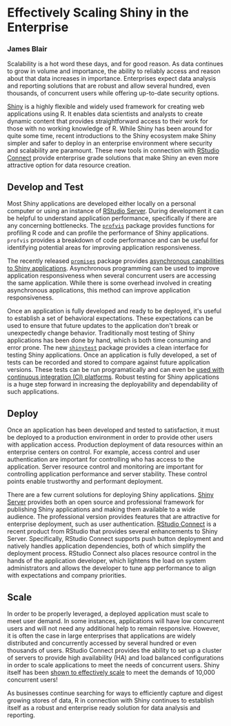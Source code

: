 # Effectively Scaling Shiny in the Enterprise
### James Blair

Scalability is a hot word these days, and for good reason. As data continues to grow in volume and importance, the ability to reliably access and reason about that data increases in importance. Enterprises expect data analysis and reporting solutions that are robust and allow several hundred, even thousands, of concurrent users while offering up-to-date security options.

[Shiny](http://shiny.rstudio.com/) is a highly flexible and widely used framework for creating web applications using R. It enables data scientists and analysts to create dynamic content that provides straightforward access to their work for those with no working knowledge of R. While Shiny has been around for quite some time, recent introductions to the Shiny ecosystem make Shiny simpler and safer to deploy in an enterprise environment where security and scalability are paramount. These new tools in connection with [RStudio Connect](https://www.rstudio.com/products/connect/) provide enterprise grade solutions that make Shiny an even more attractive option for data resource creation.

## Develop and Test
Most Shiny applications are developed either locally on a personal computer or using an instance of [RStudio Server](https://www.rstudio.com/products/rstudio/#Server). During development it can be helpful to understand application performance, specifically if there are any concerning bottlenecks. The [`profvis`](https://rstudio.github.io/profvis/examples.html#example-3---profiling-a-shiny-application) package provides functions for profiling R code and can profile the performance of Shiny applications. `profvis` provides a breakdown of code performance and can be useful for identifying potential areas for improving application responsiveness.

The recently released [`promises`](https://rstudio.github.io/promises/index.html) package provides [asynchronous capabilities to Shiny applications](https://rstudio.github.io/promises/articles/shiny.html). Asynchronous programming can be used to improve application responsiveness when several concurrent users are accessing the same application. While there is some overhead involved in creating asynchronous applications, this method can improve application responsiveness.

Once an application is fully developed and ready to be deployed, it's useful to establish a set of behavioral expectations. These expectations can be used to ensure that future updates to the application don't break or unexpectedly change behavior. Traditionally most testing of Shiny applications has been done by hand, which is both time consuming and error prone. The new [`shinytest`](https://rstudio.github.io/shinytest/articles/shinytest.html) package provides a clean interface for testing Shiny applications. Once an application is fully developed, a set of tests can be recorded and stored to compare against future application versions. These tests can be run programatically and can even be [used with continuous integration (CI) platforms](https://rstudio.github.io/shinytest/articles/ci.html). Robust testing for Shiny applications is a huge step forward in increasing the deployability and dependability of such applications.

## Deploy
Once an application has been developed and tested to satisfaction, it must be deployed to a production environment in order to provide other users with application access. Production deployment of data resources within an enterprise centers on control. For example, access control and user authentication are important for controlling who has access to the application. Server resource control and monitoring are important for controlling application performance and server stability. These control points enable trustworthy and performant deployment.

There are a few current solutions for deploying Shiny applications. [Shiny Server](https://www.rstudio.com/products/shiny/shiny-server/) provides both an open source and professional framework for publishing Shiny applications and making them available to a wide audience. The professional version provides features that are attractive for enterprise deployment, such as user authentication. [RStudio Connect](https://www.rstudio.com/products/connect/) is a recent product from RStudio that provides several enhancements to Shiny Server. Specifically, RStudio Connect supports push button deployment and natively handles application dependencies, both of which simplify the deployment process. RStudio Connect also places resource control in the hands of the application developer, which lightens the load on system administrators and allows the developer to tune app performance to align with expectations and company priorities.

## Scale
In order to be properly leveraged, a deployed application must scale to meet user demand. In some instances, applications will have low concurrent users and will not need any additional help to remain responsive. However, it is often the case in large enterprises that applications are widely distributed and concurrently accessed by several hundred or even thousands of users. RStudio Connect provides the ability to set up a cluster of servers to provide high availability (HA) and load balanced configurations in order to scale applications to meet the needs of concurrent users. Shiny itself has been [shown to effectively scale](https://www.rstudio.com/resources/videos/scaling-shiny/) to meet the demands of 10,000 concurrent users!

As businesses continue searching for ways to efficiently capture and digest growing stores of data, R in connection with Shiny continues to establish itself as a robust and enterprise ready solution for data analysis and reporting.
